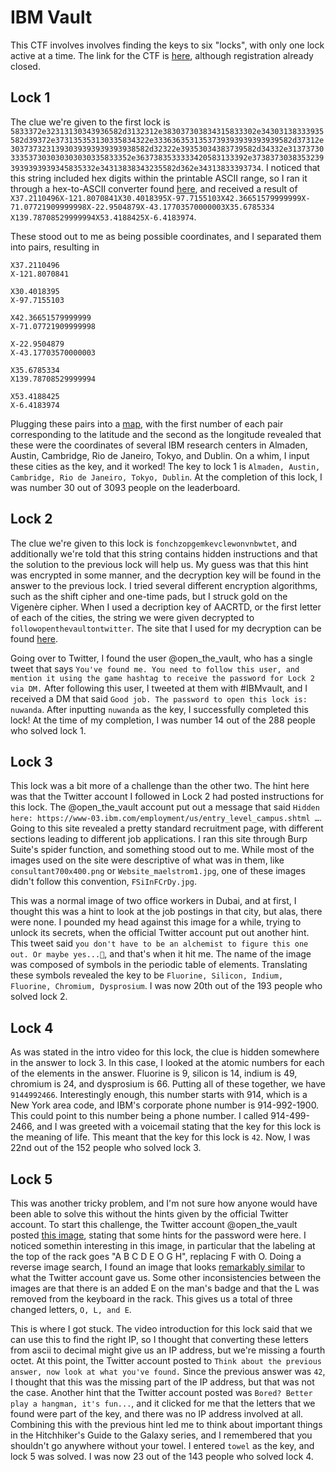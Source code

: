 # IBM Vault

This CTF involves involves finding the keys to six "locks", with only one lock active at a time. The link for the CTF is [here](https://www.ibm.com/employment/vault/ "The link to the CTF"), although registration already closed.

## Lock 1

The clue we're given to the first lock is `5833372e32313130343936582d3132312e383037303834315833302e34303138333935582d39372e373135353130335834322e3336363531353739393939393939582d37312e3037373231393039393939393938582d32322e39353034383739582d34332e31373730333537303030303030335833352e3637383533333420583133392e37383730383532393939393939345835332e34313838343235582d362e34313833393734`. I noticed that this string included hex digits within the printable ASCII range, so I ran it through a hex-to-ASCII converter found [here](https://www.rapidtables.com/convert/number/hex-to-ascii.html "Hex-to-ASCII converter"), and received a result of `X37.2110496X-121.8070841X30.4018395X-97.7155103X42.36651579999999X-71.07721909999998X-22.9504879X-43.17703570000003X35.6785334 X139.78708529999994X53.4188425X-6.4183974`.

These stood out to me as being possible coordinates, and I separated them into pairs, resulting in 
```
X37.2110496
X-121.8070841

X30.4018395
X-97.7155103

X42.36651579999999
X-71.07721909999998

X-22.9504879
X-43.17703570000003

X35.6785334 
X139.78708529999994

X53.4188425
X-6.4183974
```

Plugging these pairs into a [map](https://www.gps-coordinates.net/ "Link to a map utility"), with the first number of each pair corresponding to the latitude and the second as the longitude revealed that these were the coordinates of several IBM research centers in Almaden, Austin, Cambridge, Rio de Janeiro, Tokyo, and Dublin. On a whim, I input these cities as the key, and it worked! The key to lock 1 is `Almaden, Austin, Cambridge, Rio de Janeiro, Tokyo, Dublin`. At the completion of this lock, I was number 30 out of 3093 people on the leaderboard.

## Lock 2

The clue we're given to this lock is `fonchzopgemkevclewonvnbwtet`, and additionally we're told that this string contains hidden instructions and that the solution to the previous lock will help us. My guess was that this hint was encrypted in some manner, and the decryption key will be found in the answer to the previous lock. I tried several different encryption algorithms, such as the shift cipher and one-time pads, but I struck gold on the Vigenère cipher. When I used a decription key of AACRTD, or the first letter of each of the cities, the string we were given decrypted to `followopenthevaultontwitter`. The site that I used for my decryption can be found [here](https://www.dcode.fr/vigenere-cipher "The decryption site I used").

Going over to Twitter, I found the user @open\_the\_vault, who has a single tweet that says `You've found me. You need to follow this user, and mention it using the game hashtag to receive the password for Lock 2 via DM.` After following this user, I tweeted at them with \#IBMvault, and I received a DM that said `Good job. The password to open this lock is: nuwanda`. After inputting `nuwanda` as the key, I successfully completed this lock! At the time of my completion, I was number 14 out of the 288 people who solved lock 1.

## Lock 3

This lock was a bit more of a challenge than the other two. The hint here was that the Twitter account I followed in Lock 2 had posted instructions for this lock. The @open\_the\_vault account put out a message that said `Hidden here: https://www-03.ibm.com/employment/us/entry_level_campus.shtml …`. Going to this site revealed a pretty standard recruitment page, with different sections leading to different job applications. I ran this site through Burp Suite's spider function, and something stood out to me. While most of the images used on the site were descriptive of what was in them, like `consultant700x400.png` or `Website_maelstrom1.jpg`, one of these images didn't follow this convention, `FSiInFCrDy.jpg`.

This was a normal image of two office workers in Dubai, and at first, I thought this was a hint to look at the job postings in that city, but alas, there were none. I pounded my head against this image for a while, trying to unlock its secrets, when the official Twitter account put out another hint. This tweet said `you don't have to be an alchemist to figure this one out. Or maybe yes...🤔`, and that's when it hit me. The name of the image was composed of symbols in the periodic table of elements. Translating these symbols revealed the key to be `Fluorine, Silicon, Indium, Fluorine, Chromium, Dysprosium`. I was now 20th out of the 193 people who solved lock 2. 

## Lock 4

As was stated in the intro video for this lock, the clue is hidden somewhere in the answer to lock 3. In this case, I looked at the atomic numbers for each of the elements in the answer. Fluorine is 9, silicon is 14, indium is 49, chromium is 24, and dysprosium is 66. Putting all of these together, we have `9144992466`. Interestingly enough, this number starts with 914, which is a New York area code, and IBM's corporate phone number is 914-992-1900. This could point to this number being a phone number. I called 914-499-2466, and I was greeted with a voicemail stating that the key for this lock is the meaning of life. This meant that the key for this lock is `42`. Now, I was 22nd out of the 152 people who solved lock 3.

## Lock 5

This was another tricky problem, and I'm not sure how anyone would have been able to solve this without the hints given by the official Twitter account. To start this challenge, the Twitter account @open\_the\_vault posted [this image](https://pbs.twimg.com/media/Dn3GgQrXoAAPHMv.jpg:large "The image posted for this challenge"), stating that some hints for the password were here. I noticed somethin interesting in this image, in particular that the labeling at the top of the rack goes "A B C D E O G H", replacing F with O. Doing a reverse image search, I found an image that looks [remarkably similar](https://cdn-images-1.medium.com/max/1600/1*IFRN25To-SHNq4Q-U6scGw.jpeg "The original image") to what the Twitter account gave us. Some other inconsistencies between the images are that there is an added E on the man's badge and that the L was removed from the keyboard in the rack. This gives us a total of three changed letters, `O, L, and E`.

This is where I got stuck. The video introduction for this lock said that we can use this to find the right IP, so I thought that converting these letters from ascii to decimal might give us an IP address, but we're missing a fourth octet. At this point, the Twitter account posted to `Think about the previous answer, now look at what you've found.` Since the previous answer was `42`, I thought that this was the missing part of the IP address, but that was not the case. Another hint that the Twitter account posted was `Bored? Better play a hangman, it's fun...`, and it clicked for me that the letters that we found were part of the key, and there was no IP address involved at all. Combining this with the previous hint led me to think about important things in the Hitchhiker's Guide to the Galaxy series, and I remembered that you shouldn't go anywhere without your towel. I entered `towel` as the key, and lock 5 was solved. I was now 23 out of the 143 people who solved lock 4.
